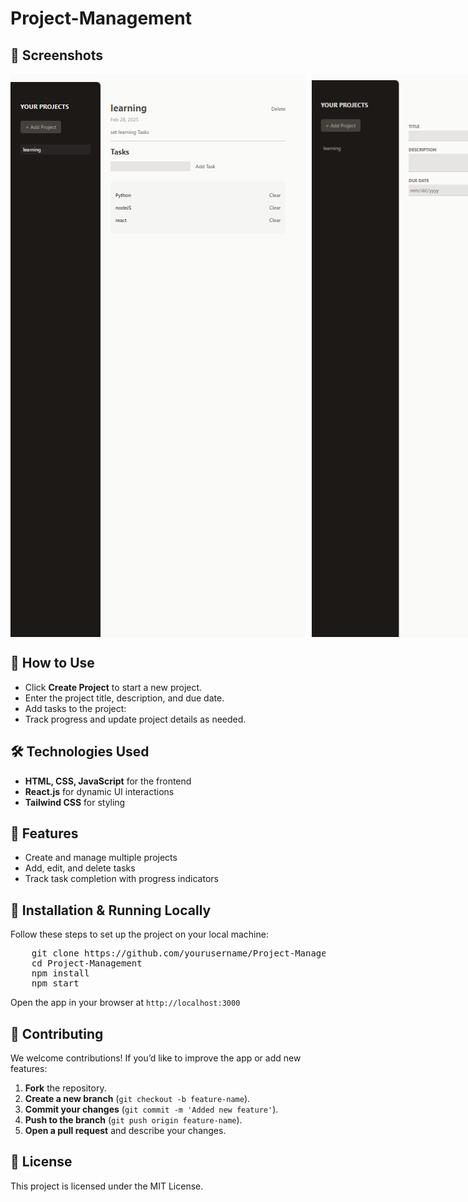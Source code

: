# Project-Management

<h2>📸 Screenshots</h2>
<div style="display: flex; gap: 10px;">
    <img src="screenshot-1.png" alt="Project Screenshot 1">
    <img src="screenshot-2.png" alt="Project Screenshot 2">
    <img src="screenshot-3.png" alt="Project Screenshot 3">
</div>

<h2>📝 How to Use</h2>
<ul>
    <li>Click <strong>Create Project</strong> to start a new project.</li>
    <li>Enter the project title, description, and due date.</li>
    <li>Add tasks to the project:</li>
    <li>Track progress and update project details as needed.</li>
</ul>

<h2>🛠️ Technologies Used</h2>
<ul>
    <li><strong>HTML, CSS, JavaScript</strong> for the frontend</li>
    <li><strong>React.js</strong> for dynamic UI interactions</li>
    <li><strong>Tailwind CSS</strong> for styling</li>
</ul>

<h2>🚀 Features</h2>
<ul>
    <li>Create and manage multiple projects</li>
    <li>Add, edit, and delete tasks</li>
    <li>Track task completion with progress indicators</li>
</ul>

<h2>🔧 Installation & Running Locally</h2>
<p>Follow these steps to set up the project on your local machine:</p>
<pre>
    git clone https://github.com/yourusername/Project-Management.git
    cd Project-Management
    npm install
    npm start
</pre>
<p>Open the app in your browser at <code>http://localhost:3000</code></p>

<h2>🤝 Contributing</h2>
<p>We welcome contributions! If you’d like to improve the app or add new features:</p>
<ol>
    <li><strong>Fork</strong> the repository.</li>
    <li><strong>Create a new branch</strong> (<code>git checkout -b feature-name</code>).</li>
    <li><strong>Commit your changes</strong> (<code>git commit -m 'Added new feature'</code>).</li>
    <li><strong>Push to the branch</strong> (<code>git push origin feature-name</code>).</li>
    <li><strong>Open a pull request</strong> and describe your changes.</li>
</ol>

<h2>📝 License</h2>
<p>This project is licensed under the MIT License.</p>
